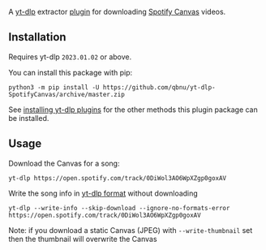 A [yt-dlp](https://github.com/yt-dlp/yt-dlp) extractor [plugin](https://github.com/yt-dlp/yt-dlp#plugins) for downloading [Spotify Canvas](https://artists.spotify.com/canvas) videos.


## Installation

Requires yt-dlp `2023.01.02` or above.

You can install this package with pip:
```
python3 -m pip install -U https://github.com/qbnu/yt-dlp-SpotifyCanvas/archive/master.zip
```

See [installing yt-dlp plugins](https://github.com/yt-dlp/yt-dlp#installing-plugins) for the other methods this plugin package can be installed.


## Usage

Download the Canvas for a song:
```
yt-dlp https://open.spotify.com/track/0DiWol3AO6WpXZgp0goxAV
```
Write the song info in [yt-dlp format](https://github.com/yt-dlp/yt-dlp#output-template) without downloading
```
yt-dlp --write-info --skip-download --ignore-no-formats-error https://open.spotify.com/track/0DiWol3AO6WpXZgp0goxAV
```
Note: if you download a static Canvas (JPEG) with `--write-thumbnail` set then the thumbnail will overwrite the Canvas
